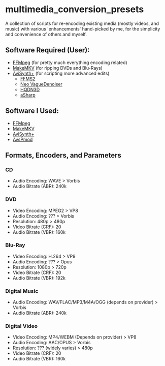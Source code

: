 # multimedia_conversion_presets
A collection of scripts for re-encoding existing media (mostly videos, and music) with various 'enhancements' hand-picked by me, for the simplicity and convenience of others and myself.

## Software Required (User):
- [FFMpeg](https://github.com/BtbN/FFmpeg-Builds/releases) (for pretty much everything encoding related)
- [MakeMKV](https://www.makemkv.com/download/) (for ripping DVDs and Blu-Rays)
- [AviSynth+](https://github.com/AviSynth/AviSynthPlus/releases/) (for scripting more advanced edits)
  - [FFMS2](https://github.com/FFMS/ffms2/releases)
  - [Neo VagueDenoiser](https://github.com/HomeOfAviSynthPlusEvolution/neo_Vague_Denoiser/releases)
  - [HQDN3D](https://github.com/Asd-g/AviSynth-hqdn3d/releases)
  - [aSharp](https://github.com/Asd-g/AviSynth-ASharp/releases)

## Software I Used:

- [FFMpeg](https://github.com/BtbN/FFmpeg-Builds/releases)
- [MakeMKV](https://www.makemkv.com/download/)
- [AviSynth+](https://github.com/AviSynth/AviSynthPlus/releases/)
- [AvsPmod](https://github.com/gispos/AvsPmod/releases)

## Formats, Encoders, and Parameters

### CD

- Audio Encoding: WAVE > Vorbis
- Audio Bitrate (ABR): 240k

### DVD

- Video Encoding: MPEG2 > VP8
- Audio Encoding: ??? > Vorbis
- Resolution: 480p > 480p
- Video Bitrate (CRF): 20
- Audio Bitrate (VBR): 160k

### Blu-Ray

- Video Encoding: H.264 > VP9
- Audio Encoding: ??? > Opus
- Resolution: 1080p > 720p
- Video Bitrate (CRF): 20
- Audio Bitrate (VBR): 192k

### Digital Music

- Audio Encoding: WAV/FLAC/MP3/M4A/OGG (depends on provider) > Vorbis
- Audio Bitrate (ABR): 240k

### Digital Video

- Video Encoding: MP4/WEBM (Depends on provider) > VP8
- Audio Encoding: AAC/OPUS > Vorbis
- Resolution: ??? (widely varies) > 480p
- Video Bitrate (CRF): 20
- Audio Bitrate (VBR): 160k
